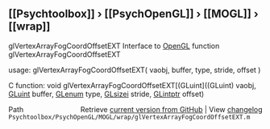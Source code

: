 ## [[Psychtoolbox]] &#8250; [[PsychOpenGL]] &#8250; [[MOGL]] &#8250; [[wrap]]

glVertexArrayFogCoordOffsetEXT  Interface to [OpenGL](OpenGL) function glVertexArrayFogCoordOffsetEXT  
  
usage:  glVertexArrayFogCoordOffsetEXT( vaobj, buffer, type, stride, offset )  
  
C function:  void glVertexArrayFogCoordOffsetEXT[(GLuint]((GLuint) vaobj, [GLuint](GLuint) buffer, [GLenum](GLenum) type, [GLsizei](GLsizei) stride, [GLintptr](GLintptr) offset)  




<div class="code_header" style="text-align:right;">
  <span style="float:left;">Path&nbsp;&nbsp;</span> <span class="counter">Retrieve <a href=
  "https://raw.github.com/Psychtoolbox-3/Psychtoolbox-3/beta/Psychtoolbox/PsychOpenGL/MOGL/wrap/glVertexArrayFogCoordOffsetEXT.m">current version from GitHub</a> | View <a href=
  "https://github.com/Psychtoolbox-3/Psychtoolbox-3/commits/beta/Psychtoolbox/PsychOpenGL/MOGL/wrap/glVertexArrayFogCoordOffsetEXT.m">changelog</a></span>
</div>
<div class="code">
  <code>Psychtoolbox/PsychOpenGL/MOGL/wrap/glVertexArrayFogCoordOffsetEXT.m</code>
</div>

